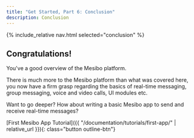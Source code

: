 ```yaml
---
title: "Get Started, Part 6: Conclusion"
description: Conclusion
---
```

{% include_relative nav.html selected="conclusion" %}

## Congratulations!

You've a good overview of the Mesibo platform.

There is much more to the Mesibo platform than what was covered here, you now have a firm grasp
regarding the basics of real-time messaging, group messaging, voice and
video calls, UI modules etc.

Want to go deeper? How about writing a basic Mesibo app to send and receive real-time
messages? 

[First Mesibo App Tutorial]({{ "/documentation/tutorials/first-app/" | relative_url }}){: class="button outline-btn"}


